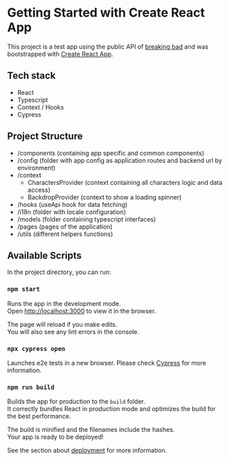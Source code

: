 # Getting Started with Create React App

This project is a test app using the public API of [breaking bad](https://www.breakingbadapi.com/) and was bootstrapped with [Create React App](https://github.com/facebook/create-react-app).

## Tech stack
- React
- Typescript
- Context / Hooks
- Cypress

## Project Structure
- /components (containing app specific and common components)
- /config (folder with app config as application routes and backend url by environment)
- /context 
  -  CharactersProvider (context containing all characters logic and data access)
  -  BackdropProvider (context to show a loading spinner)
- /hooks (useApi hook for data fetching)
- /i18n (folder with locale configuration)
- /models (folder containing typescript interfaces)
- /pages (pages of the application)
- /utils (different helpers functions)

## Available Scripts

In the project directory, you can run:

### `npm start`

Runs the app in the development mode.\
Open [http://localhost:3000](http://localhost:3000) to view it in the browser.

The page will reload if you make edits.\
You will also see any lint errors in the console.

### `npx cypress open`

Launches e2e tests in a new browser.
Please check [Cypress](https://www.cypress.io/) for more information.

### `npm run build`

Builds the app for production to the `build` folder.\
It correctly bundles React in production mode and optimizes the build for the best performance.

The build is minified and the filenames include the hashes.\
Your app is ready to be deployed!

See the section about [deployment](https://facebook.github.io/create-react-app/docs/deployment) for more information.

